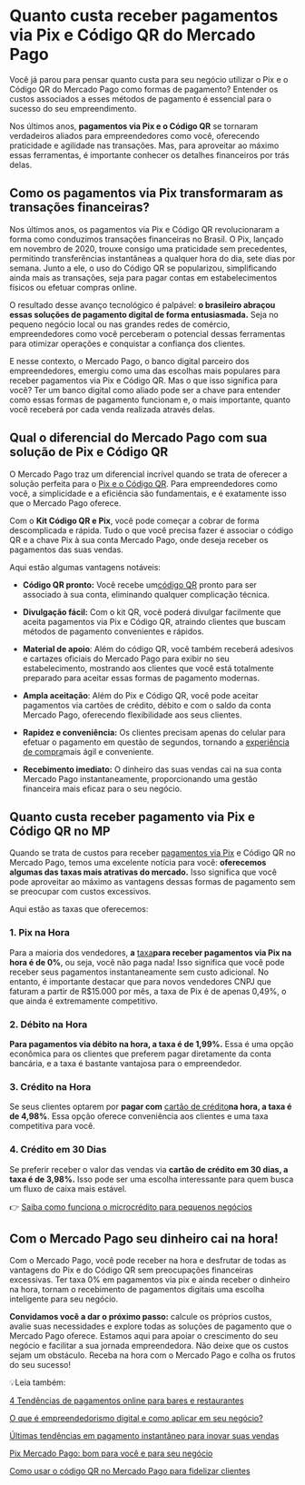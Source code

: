 # Quanto custa receber pagamentos via Pix e Código QR do Mercado Pago

Você já parou para pensar quanto custa para seu negócio utilizar o Pix e o Código QR do Mercado Pago como formas de pagamento? Entender os custos associados a esses métodos de pagamento é essencial para o sucesso do seu empreendimento.

Nos últimos anos, **pagamentos via Pix e o Código QR** se tornaram verdadeiros aliados para empreendedores como você, oferecendo praticidade e agilidade nas transações. Mas, para aproveitar ao máximo essas ferramentas, é importante conhecer os detalhes financeiros por trás delas.

## Como os pagamentos via Pix transformaram as transações financeiras?

Nos últimos anos, os pagamentos via Pix e Código QR revolucionaram a forma como conduzimos transações financeiras no Brasil. O Pix, lançado em novembro de 2020, trouxe consigo uma praticidade sem precedentes, permitindo transferências instantâneas a qualquer hora do dia, sete dias por semana. Junto a ele, o uso do Código QR se popularizou, simplificando ainda mais as transações, seja para pagar contas em estabelecimentos físicos ou efetuar compras online.

O resultado desse avanço tecnológico é palpável: **o brasileiro abraçou essas soluções de pagamento digital de forma entusiasmada.** Seja no pequeno negócio local ou nas grandes redes de comércio, empreendedores como você perceberam o potencial dessas ferramentas para otimizar operações e conquistar a confiança dos clientes.

E nesse contexto, o Mercado Pago, o banco digital parceiro dos empreendedores, emergiu como uma das escolhas mais populares para receber pagamentos via Pix e Código QR. Mas o que isso significa para você? Ter um banco digital como aliado pode ser a chave para entender como essas formas de pagamento funcionam e, o mais importante, quanto você receberá por cada venda realizada através delas.

## Qual o diferencial do Mercado Pago com sua solução de Pix e Código QR

O Mercado Pago traz um diferencial incrível quando se trata de oferecer a solução perfeita para o [Pix e o Código QR](https://meubolso.mercadopago.com.br/pix-e-codigo-qr-mercado-pago-descubra-como-ficou-mais-facil-receber-pagamentos). Para empreendedores como você, a simplicidade e a eficiência são fundamentais, e é exatamente isso que o Mercado Pago oferece.

Com o **Kit Código QR e Pix**, você pode começar a cobrar de forma descomplicada e rápida. Tudo o que você precisa fazer é associar o código QR e a chave Pix à sua conta Mercado Pago, onde deseja receber os pagamentos das suas vendas.

Aqui estão algumas vantagens notáveis:

- **Código QR pronto:** Você recebe um[código QR](https://meubolso.mercadopago.com.br/5-vantagens-de-gerar-codigo-qr-para-seu-negocio) pronto para ser associado à sua conta, eliminando qualquer complicação técnica.

- **Divulgação fácil:** Com o kit QR, você poderá divulgar facilmente que aceita pagamentos via Pix e Código QR, atraindo clientes que buscam métodos de pagamento convenientes e rápidos.

- **Material de apoio**: Além do código QR, você também receberá adesivos e cartazes oficiais do Mercado Pago para exibir no seu estabelecimento, mostrando aos clientes que você está totalmente preparado para aceitar essas formas de pagamento modernas.

- **Ampla aceitação**: Além do Pix e Código QR, você pode aceitar pagamentos via cartões de crédito, débito e com o saldo da conta Mercado Pago, oferecendo flexibilidade aos seus clientes.

- **Rapidez e conveniência:** Os clientes precisam apenas do celular para efetuar o pagamento em questão de segundos, tornando a [experiência de compra](https://meubolso.mercadopago.com.br/melhorar-a-experiencia-do-cliente-com-codigo-qr)mais ágil e conveniente.

- **Recebimento imediato:** O dinheiro das suas vendas cai na sua conta Mercado Pago instantaneamente, proporcionando uma gestão financeira mais eficaz para o seu negócio.

## Quanto custa receber pagamento via Pix e Código QR no MP

Quando se trata de custos para receber [pagamentos via Pix](https://meubolso.mercadopago.com.br/pagamentos-instantaneos-com-pix-entenda-o-que-e-e-como-funciona) e Código QR no Mercado Pago, temos uma excelente notícia para você: **oferecemos algumas das taxas mais atrativas do mercado.** Isso significa que você pode aproveitar ao máximo as vantagens dessas formas de pagamento sem se preocupar com custos excessivos.

Aqui estão as taxas que oferecemos:

### 1. Pix na Hora

Para a maioria dos vendedores, **a** [taxa](https://meubolso.mercadopago.com.br/pix-mercado-pago-taxa-zero-pequenos-negocios)**para receber pagamentos via Pix na hora é de 0%**, ou seja, você não paga nada! Isso significa que você pode receber seus pagamentos instantaneamente sem custo adicional. No entanto, é importante destacar que para novos vendedores CNPJ que faturam a partir de R$15.000 por mês, a taxa de Pix é de apenas 0,49%, o que ainda é extremamente competitivo.

### 2. Débito na Hora

**Para pagamentos via débito na hora, a taxa é de 1,99%.** Essa é uma opção econômica para os clientes que preferem pagar diretamente da conta bancária, e a taxa é bastante vantajosa para o empreendedor.

### 3. Crédito na Hora

Se seus clientes optarem por **pagar com** [cartão de crédito](https://meubolso.mercadopago.com.br/pix-atraves-do-codigo-qr-do-mercado-pago)**na hora, a taxa é de 4,98%**. Essa opção oferece conveniência aos clientes e uma taxa competitiva para você.

### 4. Crédito em 30 Dias

Se preferir receber o valor das vendas via **cartão de crédito em 30 dias, a taxa é de 3,98%.** Isso pode ser uma escolha interessante para quem busca um fluxo de caixa mais estável.

👉 [Saiba como funciona o microcrédito para pequenos negócios](https://meubolso.mercadopago.com.br/microcredito-gestao-financeira-seu-negocio)

## Com o Mercado Pago seu dinheiro cai na hora!

Com o Mercado Pago, você pode receber na hora e desfrutar de todas as vantagens do Pix e do Código QR sem preocupações financeiras excessivas. Ter taxa 0% em pagamentos via pix e ainda receber o dinheiro na hora, tornam o recebimento de pagamentos digitais uma escolha inteligente para seu negócio.

**Convidamos você a dar o próximo passo:** calcule os próprios custos, avalie suas necessidades e explore todas as soluções de pagamento que o Mercado Pago oferece. Estamos aqui para apoiar o crescimento do seu negócio e facilitar a sua jornada empreendedora. Não deixe que os custos sejam um obstáculo. Receba na hora com o Mercado Pago e colha os frutos do seu sucesso!

💡Leia também:

[4 Tendências de pagamentos online para bares e restaurantes](https://meubolso.mercadopago.com.br/pagamentos-online-bares-restaurantes)

[O que é empreendedorismo digital e como aplicar em seu negócio?](https://meubolso.mercadopago.com.br/o-que-e-empreendedorismo-digital)

[Últimas tendências em pagamento instantâneo para inovar suas vendas](https://meubolso.mercadopago.com.br/inovacao-em-pagamento-instantaneo)

[Pix Mercado Pago: bom para você e para seu negócio](https://meubolso.mercadopago.com.br/pix-mercado-pago-bom-para-voce-e-para-seu-negocio)

[Como usar o código QR no Mercado Pago para fidelizar clientes](https://meubolso.mercadopago.com.br/como-fidelizar-clientes-com-codigo-qr-mercado-pago)
